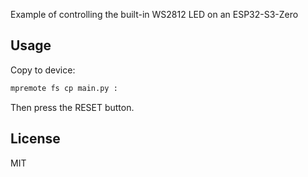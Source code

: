 Example of controlling the built-in WS2812 LED on an ESP32-S3-Zero

## Usage

Copy to device:

```bash
mpremote fs cp main.py :
```

Then press the RESET button.

## License

MIT

